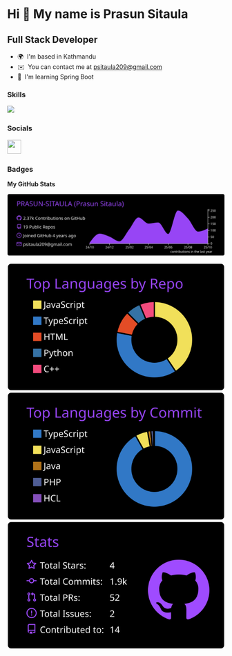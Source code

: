 Hi 👋 My name is Prasun Sitaula
===============================

Full Stack Developer
--------------------

* 🌍  I'm based in Kathmandu
* ✉️  You can contact me at [psitaula209@gmail.com](mailto:psitaula209@gmail.com)
* 🧠  I'm learning Spring Boot

### Skills
<p align="left">
    <img src="https://skillicons.dev/icons?i=nextjs,react,nodejs,express,tailwind,postgres,docker,kubernetes,django,git,postman" />
</p>

### Socials

<p align="left"> <a href="https://www.github.com/PRASUN-SITAULA" target="_blank" rel="noreferrer"> <picture> <source media="(prefers-color-scheme: dark)" srcset="https://raw.githubusercontent.com/danielcranney/readme-generator/main/public/icons/socials/github-dark.svg" /> <source media="(prefers-color-scheme: light)" srcset="https://raw.githubusercontent.com/danielcranney/readme-generator/main/public/icons/socials/github.svg" /> <img src="https://raw.githubusercontent.com/danielcranney/readme-generator/main/public/icons/socials/github.svg" width="32" height="32" /> </picture> </a></p>

### Badges

<b>My GitHub Stats</b>


[![](https://raw.githubusercontent.com/PRASUN-SITAULA/PRASUN-SITAULA/main/profile-summary-card-output/midnight_purple/0-profile-details.svg)](https://github.com/PRASUN-SITAULA/)

[![](https://raw.githubusercontent.com/PRASUN-SITAULA/PRASUN-SITAULA/main/profile-summary-card-output/midnight_purple/1-repos-per-language.svg)](https://github.com/PRASUN-SITAULA/)
[![](https://raw.githubusercontent.com/PRASUN-SITAULA/PRASUN-SITAULA/main/profile-summary-card-output/midnight_purple/2-most-commit-language.svg)](https://github.com/PRASUN-SITAULA/)
[![](https://raw.githubusercontent.com/PRASUN-SITAULA/PRASUN-SITAULA/main/profile-summary-card-output/midnight_purple/3-stats.svg)](https://github.com/PRASUN-SITAULA/)



